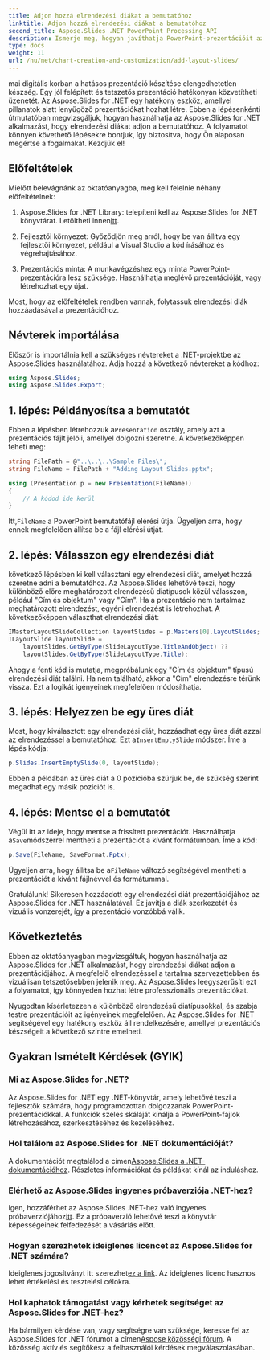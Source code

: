 ```yaml
---
title: Adjon hozzá elrendezési diákat a bemutatóhoz
linktitle: Adjon hozzá elrendezési diákat a bemutatóhoz
second_title: Aspose.Slides .NET PowerPoint Processing API
description: Ismerje meg, hogyan javíthatja PowerPoint-prezentációit az Aspose.Slides for .NET segítségével. Adjon hozzá elrendezési diákat a professzionális érintéshez.
type: docs
weight: 11
url: /hu/net/chart-creation-and-customization/add-layout-slides/
---
```


mai digitális korban a hatásos prezentáció készítése elengedhetetlen készség. Egy jól felépített és tetszetős prezentáció hatékonyan közvetítheti üzenetét. Az Aspose.Slides for .NET egy hatékony eszköz, amellyel pillanatok alatt lenyűgöző prezentációkat hozhat létre. Ebben a lépésenkénti útmutatóban megvizsgáljuk, hogyan használhatja az Aspose.Slides for .NET alkalmazást, hogy elrendezési diákat adjon a bemutatóhoz. A folyamatot könnyen követhető lépésekre bontjuk, így biztosítva, hogy Ön alaposan megértse a fogalmakat. Kezdjük el!

## Előfeltételek

Mielőtt belevágnánk az oktatóanyagba, meg kell felelnie néhány előfeltételnek:

1.  Aspose.Slides for .NET Library: telepíteni kell az Aspose.Slides for .NET könyvtárat. Letöltheti innen[itt](https://releases.aspose.com/slides/net/).

2. Fejlesztői környezet: Győződjön meg arról, hogy be van állítva egy fejlesztői környezet, például a Visual Studio a kód írásához és végrehajtásához.

3. Prezentációs minta: A munkavégzéshez egy minta PowerPoint-prezentációra lesz szüksége. Használhatja meglévő prezentációját, vagy létrehozhat egy újat.

Most, hogy az előfeltételek rendben vannak, folytassuk elrendezési diák hozzáadásával a prezentációhoz.

## Névterek importálása

Először is importálnia kell a szükséges névtereket a .NET-projektbe az Aspose.Slides használatához. Adja hozzá a következő névtereket a kódhoz:

```csharp
using Aspose.Slides;
using Aspose.Slides.Export;
```

## 1. lépés: Példányosítsa a bemutatót

 Ebben a lépésben létrehozzuk a`Presentation` osztály, amely azt a prezentációs fájlt jelöli, amellyel dolgozni szeretne. A következőképpen teheti meg:

```csharp
string FilePath = @"..\..\..\Sample Files\";
string FileName = FilePath + "Adding Layout Slides.pptx";

using (Presentation p = new Presentation(FileName))
{
    // A kódod ide kerül
}
```

 Itt,`FileName` a PowerPoint bemutatófájl elérési útja. Ügyeljen arra, hogy ennek megfelelően állítsa be a fájl elérési útját.

## 2. lépés: Válasszon egy elrendezési diát

következő lépésben ki kell választani egy elrendezési diát, amelyet hozzá szeretne adni a bemutatóhoz. Az Aspose.Slides lehetővé teszi, hogy különböző előre meghatározott elrendezésű diatípusok közül válasszon, például "Cím és objektum" vagy "Cím". Ha a prezentáció nem tartalmaz meghatározott elrendezést, egyéni elrendezést is létrehozhat. A következőképpen választhat elrendezési diát:

```csharp
IMasterLayoutSlideCollection layoutSlides = p.Masters[0].LayoutSlides;
ILayoutSlide layoutSlide =
    layoutSlides.GetByType(SlideLayoutType.TitleAndObject) ??
    layoutSlides.GetByType(SlideLayoutType.Title);
```

Ahogy a fenti kód is mutatja, megpróbálunk egy "Cím és objektum" típusú elrendezési diát találni. Ha nem található, akkor a "Cím" elrendezésre térünk vissza. Ezt a logikát igényeinek megfelelően módosíthatja.

## 3. lépés: Helyezzen be egy üres diát

 Most, hogy kiválasztott egy elrendezési diát, hozzáadhat egy üres diát azzal az elrendezéssel a bemutatóhoz. Ezt a`InsertEmptySlide` módszer. Íme a lépés kódja:

```csharp
p.Slides.InsertEmptySlide(0, layoutSlide);
```

Ebben a példában az üres diát a 0 pozícióba szúrjuk be, de szükség szerint megadhat egy másik pozíciót is.

## 4. lépés: Mentse el a bemutatót

 Végül itt az ideje, hogy mentse a frissített prezentációt. Használhatja a`Save`módszerrel mentheti a prezentációt a kívánt formátumban. Íme a kód:

```csharp
p.Save(FileName, SaveFormat.Pptx);
```

 Ügyeljen arra, hogy állítsa be a`FileName` változó segítségével mentheti a prezentációt a kívánt fájlnévvel és formátummal.

Gratulálunk! Sikeresen hozzáadott egy elrendezési diát prezentációjához az Aspose.Slides for .NET használatával. Ez javítja a diák szerkezetét és vizuális vonzerejét, így a prezentáció vonzóbbá válik.

## Következtetés

Ebben az oktatóanyagban megvizsgáltuk, hogyan használhatja az Aspose.Slides for .NET alkalmazást, hogy elrendezési diákat adjon a prezentációjához. A megfelelő elrendezéssel a tartalma szervezettebben és vizuálisan tetszetősebben jelenik meg. Az Aspose.Slides leegyszerűsíti ezt a folyamatot, így könnyedén hozhat létre professzionális prezentációkat.

Nyugodtan kísérletezzen a különböző elrendezésű diatípusokkal, és szabja testre prezentációit az igényeinek megfelelően. Az Aspose.Slides for .NET segítségével egy hatékony eszköz áll rendelkezésére, amellyel prezentációs készségeit a következő szintre emelheti.

## Gyakran Ismételt Kérdések (GYIK)

### Mi az Aspose.Slides for .NET?
Az Aspose.Slides for .NET egy .NET-könyvtár, amely lehetővé teszi a fejlesztők számára, hogy programozottan dolgozzanak PowerPoint-prezentációkkal. A funkciók széles skáláját kínálja a PowerPoint-fájlok létrehozásához, szerkesztéséhez és kezeléséhez.

### Hol találom az Aspose.Slides for .NET dokumentációját?
 A dokumentációt megtalálod a címen[Aspose.Slides a .NET-dokumentációhoz](https://reference.aspose.com/slides/net/). Részletes információkat és példákat kínál az induláshoz.

### Elérhető az Aspose.Slides ingyenes próbaverziója .NET-hez?
 Igen, hozzáférhet az Aspose.Slides .NET-hez való ingyenes próbaverziójához[itt](https://releases.aspose.com/). Ez a próbaverzió lehetővé teszi a könyvtár képességeinek felfedezését a vásárlás előtt.

### Hogyan szerezhetek ideiglenes licencet az Aspose.Slides for .NET számára?
 Ideiglenes jogosítványt itt szerezhet[ez a link](https://purchase.aspose.com/temporary-license/). Az ideiglenes licenc hasznos lehet értékelési és tesztelési célokra.

### Hol kaphatok támogatást vagy kérhetek segítséget az Aspose.Slides for .NET-hez?
 Ha bármilyen kérdése van, vagy segítségre van szüksége, keresse fel az Aspose.Slides for .NET fórumot a címen[Aspose közösségi fórum](https://forum.aspose.com/). A közösség aktív és segítőkész a felhasználói kérdések megválaszolásában.